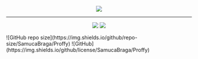 <p align="center"> 
<img src="https://raw.githubusercontent.com/grioos/proffy-discovery/master/.github/screenshots/logo.png">
</p>

___

<p align="center"> 
<img src="https://img.shields.io/github/repo-size/SamucaBraga/Proffy">
<img src="https://img.shields.io/github/license/SamucaBraga/Proffy">
</p>
![GitHub repo size](https://img.shields.io/github/repo-size/SamucaBraga/Proffy)
![GitHub](https://img.shields.io/github/license/SamucaBraga/Proffy)

